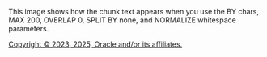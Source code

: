 This image shows how the chunk text appears when you use the BY chars, MAX 200, OVERLAP 0, SPLIT BY none, and NORMALIZE whitespace parameters.

[Copyright © 2023, 2025, Oracle and/or its affiliates.](../../../dcommon/html/cpyr.htm)

